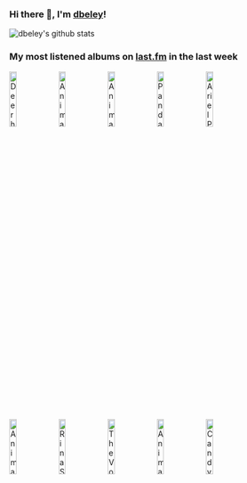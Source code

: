 ### Hi there 👋, I'm [dbeley](https://dbeley.ovh/en)!

![dbeley's github stats](https://github-readme-stats.vercel.app/api?username=dbeley)

### My most listened albums on [last.fm](https://www.last.fm/user/d_beley) in the last week

[<img src='https://lastfm.freetls.fastly.net/i/u/300x300/d0172045b95bb4013b5fb2e9419b5db1.jpg' width='16%' height='16%' alt='Deerhunter - Microcastle / Weird Era Cont.'>](https://www.last.fm/music/deerhunter/microcastle%2b%252f%2bweird%2bera%2bcont.)&nbsp;
[<img src='https://lastfm.freetls.fastly.net/i/u/300x300/102271a7f00843edc3b7c082fe831683.png' width='16%' height='16%' alt='Animal Collective - Feels'>](https://www.last.fm/music/animal%2bcollective/feels)&nbsp;
[<img src='https://lastfm.freetls.fastly.net/i/u/300x300/767f651cb8fc3ebdeeb9ee167ff226ce.jpg' width='16%' height='16%' alt='Animal Collective - Sung Tongs'>](https://www.last.fm/music/animal%2bcollective/sung%2btongs)&nbsp;
[<img src='https://lastfm.freetls.fastly.net/i/u/300x300/1a3148b9fbf24f02a0557ca22cab5309.png' width='16%' height='16%' alt='Panda Bear - Person Pitch'>](https://www.last.fm/music/panda%2bbear/person%2bpitch)&nbsp;
[<img src='https://lastfm.freetls.fastly.net/i/u/300x300/ad716c70ff764986c9dfff7052298e05.png' width='16%' height='16%' alt='Ariel Pink - pom pom'>](https://www.last.fm/music/ariel%2bpink/pom%2bpom)&nbsp;
<br>
[<img src='https://lastfm.freetls.fastly.net/i/u/300x300/ff4d87fef6994cb397f7f8cd98614170.png' width='16%' height='16%' alt='Animal Collective - Merriweather Post Pavilion'>](https://www.last.fm/music/animal%2bcollective/merriweather%2bpost%2bpavilion)&nbsp;
[<img src='https://lastfm.freetls.fastly.net/i/u/300x300/86f66b8fea6a12e7eacb06630069fa12.jpg' width='16%' height='16%' alt='Rina Sawayama - SAWAYAMA'>](https://www.last.fm/music/rina%2bsawayama/sawayama)&nbsp;
[<img src='https://lastfm.freetls.fastly.net/i/u/300x300/c09bab634deffda398be3d01b9257245.jpg' width='16%' height='16%' alt='The Voidz - Virtue'>](https://www.last.fm/music/the%2bvoidz/virtue)&nbsp;
[<img src='https://lastfm.freetls.fastly.net/i/u/300x300/1330af115d3a48f48f5c34ac25e90146.jpg' width='16%' height='16%' alt='Animal Collective - Strawberry Jam'>](https://www.last.fm/music/animal%2bcollective/strawberry%2bjam)&nbsp;
[<img src='https://lastfm.freetls.fastly.net/i/u/300x300/b6cb3ed542d54666b415b0fd25ec9432.png' width='16%' height='16%' alt='Candy Claws - Ceres & Calypso in the Deep Time'>](https://www.last.fm/music/candy%2bclaws/ceres%2b%2526%2bcalypso%2bin%2bthe%2bdeep%2btime)&nbsp;
<br>
